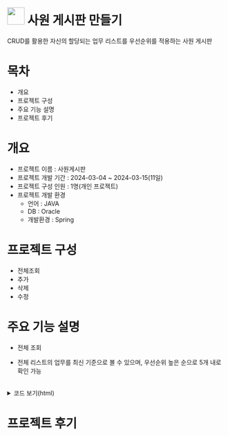 # <img src="https://github.com/koyuhjkl123/portfolio/assets/94844952/42c3324c-69a1-477e-a6b9-ba68dd1f85fd" width="40" height="40"/> 사원 게시판 만들기

CRUD를 활용한 자신의 할당되는 업무 리스트를 우선순위를 적용하는 사원 게시판

# 목차
- 개요
- 프로젝트 구성
- 주요 기능 설명
- 프로젝트 후기

# 개요
* 프로젝트 이름 : 사원게시판
* 프로젝트 개발 기간 : 2024-03-04 ~ 2024-03-15(11일)
* 프로젝트 구성 인원 : 1명(개인 프로젝트)
* 프로젝트 개발 환경
  * 언어 : JAVA
  * DB : Oracle
  * 개발환경 : Spring


# 프로젝트 구성
* 전체조회
* 추가
* 삭제
* 수정

# 주요 기능 설명
* 전체 조회
- 전체 리스트의 업무를 최신 기준으로 볼 수 있으며, 우선순위 높은 순으로 5개 내로 확인 가능
<br>

<details>
    <summary>코드 보기(html)</summary>

```html

<body>

	<h1>Todo 리스트</h1>
	<form action="/todo/get" method="get">
		<table border="1">
			<thead>
				<tr>
					<th>Tno</th>
					<th>Title</th>
					<th>DueDate</th>
					<th>Writer</th>x
					<th>Finlshed</th>
					<th>Priority</th>

				</tr>
			</thead>
			<c:forEach items="${List }" var="todo" varStatus="status">
				<input type="hidden" name="duedate" value="${time[status.index]}">

				<tr>
					<td>${todo.tno }</td>
					<!-- 상세 조회에서 페이지 이동을 위한 수정 -->
					<td><a
						href="/Tdos/todo/get?tno=${todo.tno}&amp;time=${time[status.index]}">${todo.title }</a></td>


					<td>${time[status.index]}</td>
					<td>${todo.writer }</td>

					<td><c:choose>
							<c:when test="${finishedList[status.index]}">
								작업 완료
							</c:when>
							<c:otherwise>
								작업 미완료
							</c:otherwise>
						</c:choose></td>
					<td><c:choose>
							<c:when test="${todo.priority == 1}">
									아주 높음
								</c:when>
							<c:when test="${todo.priority == 2}">
									높음
								</c:when>
							<c:when test="${todo.priority == 3}">
									보통
								</c:when>
							<c:when test="${todo.priority == 4}">
									낮음
								</c:when>
							<c:when test="${todo.priority == 5}">
									아주 낮음
								</c:when>
							<c:otherwise>
									정보 없음
								</c:otherwise>
						</c:choose></td>

				</tr>
			</c:forEach>


		</table>
		<div class="priority">
		<h1>Todo 리스트 중요도</h1>
			<table border="1">
				<thead>
					<tr>
						<th>번호</th>
						<th>제목</th>
						<th>완료 예정 일자</th>
						<th>작업 여부</th>
						<th>우선순위</th>
					</tr>
				</thead>


				<c:set var="count" value="1" />
				<c:forEach items="${list_priority}" var="todo" varStatus="status">
					<c:if
						test="${(todo.priority == 1 or todo.priority == 2) and count <= 5}">
						<tr>
							<td>${count}</td>
							<td><a
								href="/Tdos/todo/get?tno=${todo.tno}&amp;time=${time[status.index]}">${todo.title}</a></td>
							<td>${datess[status.index]}</td>
							<td><c:choose>
									<c:when test="${finishedList[status.index]}">작업 완료</c:when>
									<c:otherwise>작업 미완료</c:otherwise>
								</c:choose></td>
							<td><c:choose>
									<c:when test="${todo.priority == 1}">아주 높음</c:when>
									<c:when test="${todo.priority == 2}">높음</c:when>
								</c:choose></td>
						</tr>
						<c:set var="count" value="${count + 1}" />
					</c:if>
				</c:forEach>


			</table>


		</div>


	</form>
</body>

```

</details>

# 프로젝트 후기








